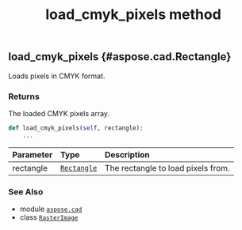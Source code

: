 ﻿---
title: load_cmyk_pixels method
second_title: Aspose.CAD for Python via .NET API References
description: 
type: docs
weight: 240
url: /aspose.cad/rasterimage/load_cmyk_pixels/
is_root: false
---

## load_cmyk_pixels {#aspose.cad.Rectangle}

Loads pixels in CMYK format.


### Returns 


The loaded CMYK pixels array.


```python
def load_cmyk_pixels(self, rectangle):
    ...
```


| Parameter | Type | Description |
| :- | :- | :- |
| rectangle | [`Rectangle`](/cad/python-net/aspose.cad/rectangle) | The rectangle to load pixels from. |



### See Also
* module [`aspose.cad`](../../)
* class [`RasterImage`](/cad/python-net/aspose.cad/rasterimage)

